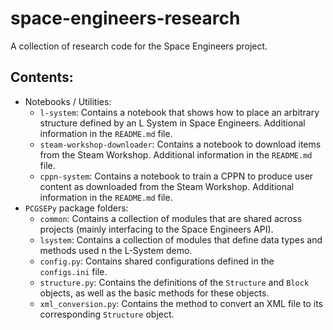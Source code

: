 # space-engineers-research
A collection of research code for the Space Engineers project.

## Contents:
- Notebooks / Utilities:
    - `l-system`: Contains a notebook that shows how to place an arbitrary structure defined by an L System in Space Engineers. Additional information in the `README.md` file.
    - `steam-workshop-downloader`: Contains a notebook to download items from the Steam Workshop. Additional information in the `README.md` file.
    - `cppn-system`: Contains a notebook to train a CPPN to produce user content as downloaded from the Steam Workshop. Additional information in the `README.md` file.
- `PCGSEPy` package folders:
    - `common`: Contains a collection of modules that are shared across projects (mainly interfacing to the Space Engineers API).
    - `lsystem`: Contains a collection of modules that define data types and methods used n the L-System demo.
    - `config.py`: Contains shared configurations defined in the `configs.ini` file.
    - `structure.py`: Contains the definitions of the `Structure` and `Block` objects, as well as the basic methods for these objects.
    - `xml_conversion.py`: Contains the method to convert an XML file to its corresponding `Structure` object.